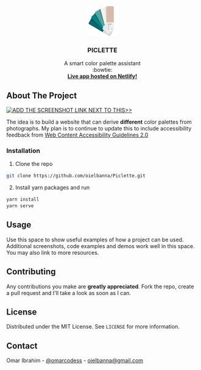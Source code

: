 <br />
<p align="center">
  <a href="https://github.com/github_username/repo">
    <img src="src/assets/logo.svg" alt="Logo" width="80" height="80">
  </a>

  <h3 align="center">PICLETTE</h3>

  <p align="center">
    A smart color palette assistant
    <br />
  :bowtie:
      <br />
    <a href="https://piclette.netlify.app/"><strong>Live app hosted on Netlify!</strong></a>
  </p>
</p>

<!-- ABOUT THE PROJECT -->
## About The Project

[![ADD THE SCREENSHOT LINK NEXT TO THIS>>][product-screenshot]](https://piclette.herokuapp.com/#/)

The idea is to build a website that can derive **different** color palettes from photographs. 
My plan is to continue to update this to include accessibility feedback from <a href="https://www.w3.org/TR/2008/REC-WCAG20-20081211/">Web Content Accessibility Guidelines 2.0</a>


### Installation
 
1. Clone the repo
```sh
git clone https://github.com/oielbanna/Piclette.git
```
2. Install yarn packages and run
```sh
yarn install
yarn serve
```

## Usage

Use this space to show useful examples of how a project can be used. Additional screenshots, code examples and demos work well in this space. You may also link to more resources.

## Contributing
Any contributions you make are **greatly appreciated**.
Fork the repo, create a pull request and I'll take a look as soon as I can.

## License
Distributed under the MIT License. See `LICENSE` for more information.

## Contact
Omar Ibrahim - [@omarcodess](https://twitter.com/omarcodess) - oielbanna@gmail.com

[product-screenshot]: https://i.imgur.com/ZizfUBp.png
